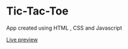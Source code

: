 # Tic-Tac-Toe

App created using HTML , CSS and Javascript

[Live preview](https://developing-alex.github.io/Tic-Tac-Toe/)